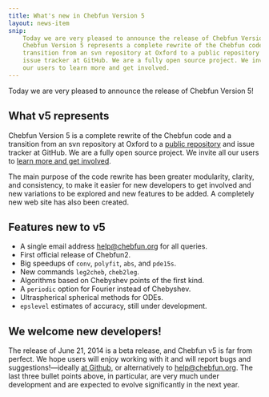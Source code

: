 ```yaml
---
title: What's new in Chebfun Version 5
layout: news-item
snip:
    Today we are very pleased to announce the release of Chebfun Version 5!
    Chebfun Version 5 represents a complete rewrite of the Chebfun code and a
    transition from an svn repository at Oxford to a public repository and
    issue tracker at GitHub. We are a fully open source project. We invite all
    our users to learn more and get involved.
---
```


Today we are very pleased to announce the release of Chebfun Version 5!

## What v5 represents

Chebfun Version 5 is a complete rewrite of the Chebfun code and a transition
from an svn repository at Oxford to a [public
repository](http://github.com/chebfun/chebfun) and issue tracker at GitHub. We
are a fully open source project. We invite all our users to [learn more and
get involved](../develop).

The main purpose of the code rewrite has been greater modularity, clarity, and
consistency, to make it easier for new developers to get involved and new
variations to be explored and new features to be added. A completely new web
site has also been created.

## Features new to v5

* A single email address [help@chebfun.org](mailto:help@chebfun.org) for all
  queries.
* First official release of Chebfun2.
* Big speedups of `conv`, `polyfit`, `abs`, and `pde15s`.
* New commands `leg2cheb`, `cheb2leg`.
* Algorithms based on Chebyshev points of the first kind.
* A `periodic` option for Fourier instead of Chebyshev.
* Ultraspherical spherical methods for ODEs.
* `epslevel` estimates of accuracy, still under development.

## We welcome new developers!

The release of June 21, 2014 is a beta release, and Chebfun v5 is far from
perfect. We hope users will enjoy working with it and will report bugs and
suggestions!—ideally [at Github](http://github.com/chebfun/chebfun/issues), or
alternatively to [help@chebfun.org](mailto:help@chebfun.org). The last three
bullet points above, in particular, are very much under development and are
expected to evolve significantly in the next year.
